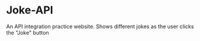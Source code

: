 # Joke-API
 An API integration practice website. Shows different jokes as the user clicks the "Joke" button
